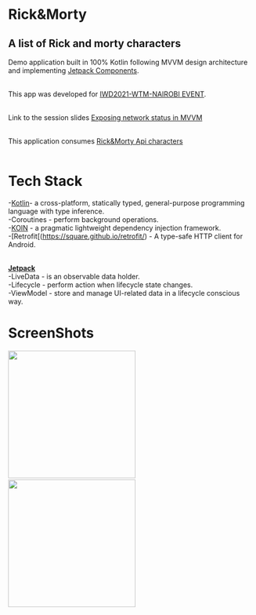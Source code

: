 # Rick&Morty
## A list of Rick and morty characters

Demo application built in 100% Kotlin following MVVM design architecture and implementing [Jetpack Components](https://developer.android.com/topic/libraries/architecture/).<br/><br/>

This app was developed for [IWD2021-WTM-NAIROBI EVENT](https://gdg.community.dev/events/details/google-gdg-nairobi-presents-international-womens-day-2021-nairobi/).<br/><br/>

Link to the session slides [Exposing network status in MVVM](https://speakerdeck.com/valentinerutto/exposing-network-result-status-in-mvvm)<br/><br/>

This application consumes [Rick&Morty Api characters](https://rickandmortyapi.com/documentation/#character)<br/><br/>

# Tech Stack<br/>
-[Kotlin](https://developer.android.com/kotlin?gclid=CjwKCAjw9r-DBhBxEiwA9qYUpWK_ANJvWx6zBkFk-4XeP5a0dCxwyFZv_EeeqAcUx1K_Mj3gGkpdxRoCW9IQAvD_BwE&gclsrc=aw.ds)- a cross-platform, statically typed, general-purpose programming language with type inference.<br/>
-Coroutines - perform background operations.<br/>
-[KOIN](https://insert-koin.io/) - a pragmatic lightweight dependency injection framework.<br/>
-[Retrofit[(https://square.github.io/retrofit/) - A type-safe HTTP client for Android.<br/><br/>

[**Jetpack**](https://developer.android.com/jetpack)<br/>
-LiveData - is an observable data holder.<br/>
-Lifecycle - perform action when lifecycle state changes.<br/>
-ViewModel - store and manage UI-related data in a lifecycle conscious way.<br/>

# ScreenShots 
<img src="https://user-images.githubusercontent.com/10762793/114827096-f0953200-9dd0-11eb-9a94-306d62df805f.png" width="260">&emsp;<img src="Screenshot_20210415_200845.png![image](https://user-images.githubusercontent.com/10762793/114910361-7abbb580-9e26-11eb-8fea-48433aeb4222.png)" width="260">&emsp;





